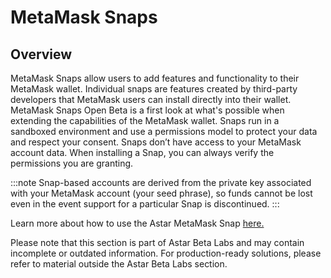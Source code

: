 # MetaMask Snaps

## Overview

MetaMask Snaps allow users to add features and functionality to their MetaMask wallet. Individual snaps are features created by third-party developers that MetaMask users can install directly into their wallet. MetaMask Snaps Open Beta is a first look at what's possible when extending the capabilities of the MetaMask wallet. Snaps run in a sandboxed environment and use a permissions model to protect your data and respect your consent. Snaps don’t have access to your MetaMask account data. When installing a Snap, you can always verify the permissions you are granting.

:::note
Snap-based accounts are derived from the private key associated with your MetaMask account (your seed phrase), so funds cannot be lost even in the event support for a particular Snap is discontinued.
:::

Learn more about how to use the Astar MetaMask Snap [here.](https://docs.astar.network/docs/use/manage-wallets/wallet-providers/metamask-astar-snap/)

Please note that this section is part of Astar Beta Labs and may contain incomplete or outdated information. For production-ready solutions, please refer to material outside the Astar Beta Labs section.